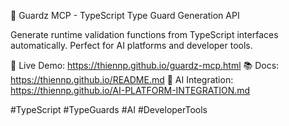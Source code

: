 🚀 Guardz MCP - TypeScript Type Guard Generation API

Generate runtime validation functions from TypeScript interfaces automatically. Perfect for AI platforms and developer tools.

🔗 Live Demo: https://thiennp.github.io/guardz-mcp.html
📚 Docs: https://thiennp.github.io/README.md
🤖 AI Integration: https://thiennp.github.io/AI-PLATFORM-INTEGRATION.md

#TypeScript #TypeGuards #AI #DeveloperTools